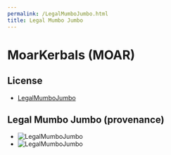 ```yaml
---
permalink: /LegalMumboJumbo.html
title: Legal Mumbo Jumbo
---
```


<!--
LegalMumboJumbo.md v1.0.3.0
MoarKerbals (MOAR)
created: 01 Feb 2022
updated: 07 Mar 2022
-->

# MoarKerbals (MOAR)

## License

* [LegalMumboJumbo](/LegalMumboJumbo/License.htm)

## Legal Mumbo Jumbo (provenance)

* ![LegalMumboJumbo](/LegalMumboJumbo/FORUM-01.png)
* ![LegalMumboJumbo](/LegalMumboJumbo/FORUM-02.png)

<!-- this file CC BY-NC-ND 3.0 Unported by zer0Kerbal-->
